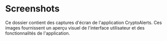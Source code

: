 # Screenshots

Ce dossier contient des captures d'écran de l'application CryptoAlerts. Ces images fournissent un aperçu visuel de l'interface utilisateur et des fonctionnalités de l'application.

